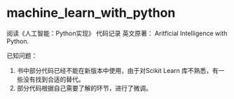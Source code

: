 # machine_learn_with_python

阅读《人工智能：Python实现》 代码记录
英文原著： Aritficial Intelligence with Python.

已知问题：
1. 书中部分代码已经不能在新版本中使用，由于对Scikit Learn 库不熟悉，有一些没有找到合适的替代。
2. 部分代码根据自己需要了解的环节，进行了微调。
